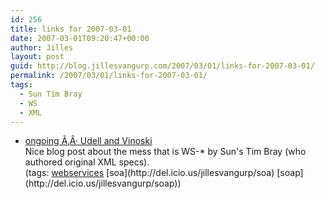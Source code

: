 ```yaml
---
id: 256
title: links for 2007-03-01
date: 2007-03-01T09:20:47+00:00
author: Jilles
layout: post
guid: http://blog.jillesvangurp.com/2007/03/01/links-for-2007-03-01/
permalink: /2007/03/01/links-for-2007-03-01/
tags:
  - Sun Tim Bray
  - WS
  - XML
---
```

<ul class="delicious">
	<li>
		<div class="delicious-link"><a href="http://www.tbray.org/ongoing/When/200x/2007/02/27/Udell-Vinowski">ongoing Ã‚Â· Udell and Vinoski</a></div>
		<div class="delicious-extended">Nice blog post about the mess that is WS-* by Sun's Tim Bray (who authored original XML specs).</div>
		<div class="delicious-tags">(tags: <a href="http://del.icio.us/jillesvangurp/webservices">webservices</a> [soa](http://del.icio.us/jillesvangurp/soa) [soap](http://del.icio.us/jillesvangurp/soap))</div>
	</li>
</ul>

